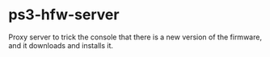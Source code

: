 # ps3-hfw-server
Proxy server to trick the console that there is a new version of the firmware, and it downloads and installs it.
